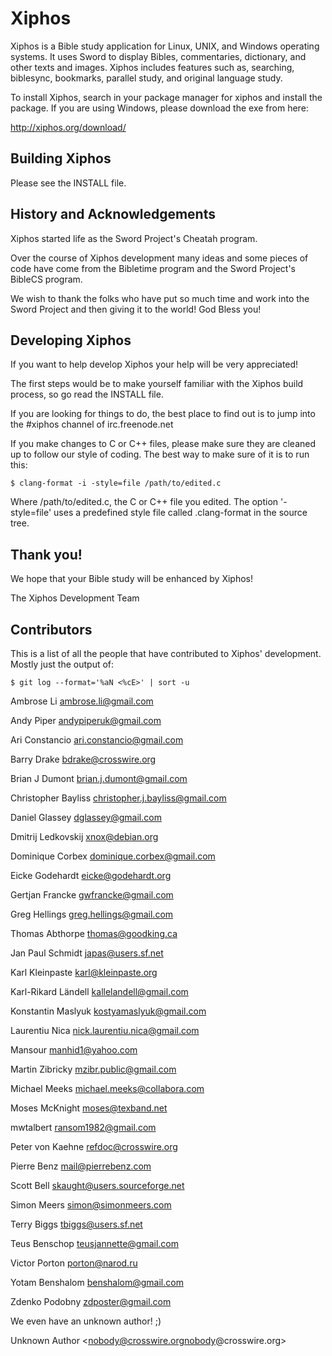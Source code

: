# Xiphos

Xiphos is a Bible study application for Linux, UNIX, and Windows operating
systems. It uses Sword to display Bibles, commentaries, dictionary, and other
texts and images. Xiphos includes features such as, searching, biblesync,
bookmarks, parallel study, and original language study.

To install Xiphos, search in your package manager for xiphos and install the
package. If you are using Windows, please download the exe from here:

http://xiphos.org/download/

## Building Xiphos

Please see the INSTALL file.


## History and Acknowledgements

Xiphos started life as the Sword Project's Cheatah program.

Over the course of Xiphos development many ideas and some pieces of code have
come from the Bibletime program and the Sword Project's BibleCS program.

We wish to thank the folks who have put so much time and work into the Sword
Project and then giving it to the world! God Bless you!


## Developing Xiphos


If you want to help develop Xiphos your help will be very appreciated!

The first steps would be to make yourself familiar with the Xiphos build
process, so go read the INSTALL file.

If you are looking for things to do, the best place to find out is to jump into
the #xiphos channel of irc.freenode.net

If you make changes to C or C++ files, please make sure they are cleaned up to
follow our style of coding. The best way to make sure of it is to run this:

	$ clang-format -i -style=file /path/to/edited.c

Where /path/to/edited.c, the C or C++ file you edited. The option '-style=file'
uses a predefined style file called .clang-format in the source tree.


## Thank you!


We hope that your Bible study will be enhanced by Xiphos!

The Xiphos Development Team

## Contributors

This is a list of all the people that have contributed to Xiphos' development.
Mostly just the output of:

	$ git log --format='%aN <%cE>' | sort -u

Ambrose Li <ambrose.li@gmail.com>

Andy Piper <andypiperuk@gmail.com>

Ari Constancio <ari.constancio@gmail.com>

Barry Drake <bdrake@crosswire.org>

Brian J Dumont <brian.j.dumont@gmail.com>

Christopher Bayliss <christopher.j.bayliss@gmail.com>

Daniel Glassey <dglassey@gmail.com>

Dmitrij Ledkovskij <xnox@debian.org>

Dominique Corbex <dominique.corbex@gmail.com>

Eicke Godehardt <eicke@godehardt.org>

Gertjan Francke <gwfrancke@gmail.com>

Greg Hellings <greg.hellings@gmail.com>

Thomas Abthorpe <thomas@goodking.ca>

Jan Paul Schmidt <japas@users.sf.net>

Karl Kleinpaste <karl@kleinpaste.org>

Karl-Rikard Ländell <kallelandell@gmail.com>

Konstantin Maslyuk <kostyamaslyuk@gmail.com>

Laurentiu Nica <nick.laurentiu.nica@gmail.com>

Mansour <manhid1@yahoo.com>

Martin Zibricky <mzibr.public@gmail.com>

Michael Meeks <michael.meeks@collabora.com>

Moses McKnight <moses@texband.net>

mwtalbert <ransom1982@gmail.com>

Peter von Kaehne <refdoc@crosswire.org>

Pierre Benz <mail@pierrebenz.com>

Scott Bell <skaught@users.sourceforge.net>

Simon Meers <simon@simonmeers.com>

Terry Biggs <tbiggs@users.sf.net>

Teus Benschop <teusjannette@gmail.com>

Victor Porton <porton@narod.ru>

Yotam Benshalom <benshalom@gmail.com>

Zdenko Podobny <zdposter@gmail.com>

We even have an unknown author! ;)

Unknown Author <nobody@crosswire.orgnobody@crosswire.org>
